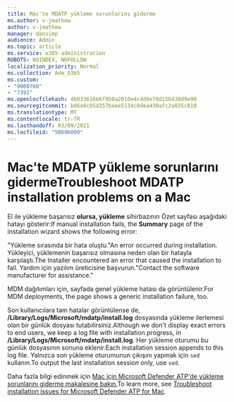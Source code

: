 ```yaml
---
title: Mac'te MDATP yükleme sorunlarını giderme
ms.author: v-jmathew
author: v-jmathew
manager: dansimp
audience: Admin
ms.topic: article
ms.service: o365-administration
ROBOTS: NOINDEX, NOFOLLOW
localization_priority: Normal
ms.collection: Adm_O365
ms.custom:
- "9000760"
- "7391"
ms.openlocfilehash: 4b03361666f950a2010e4c4d8e78d156438d9e90
ms.sourcegitcommit: bd6a9cb5d357baee5134c0dea430afc2a035c810
ms.translationtype: MT
ms.contentlocale: tr-TR
ms.lasthandoff: 03/09/2021
ms.locfileid: "50696099"
---
```

# <a name="troubleshoot-mdatp-installation-problems-on-a-mac"></a><span data-ttu-id="1f6bd-102">Mac'te MDATP yükleme sorunlarını giderme</span><span class="sxs-lookup"><span data-stu-id="1f6bd-102">Troubleshoot MDATP installation problems on a Mac</span></span>

<span data-ttu-id="1f6bd-103">El ile yükleme başarısız **olursa, yükleme** sihirbazının Özet sayfası aşağıdaki hatayı gösterir:</span><span class="sxs-lookup"><span data-stu-id="1f6bd-103">If manual installation fails, the **Summary** page of the installation wizard shows the following error:</span></span>

<span data-ttu-id="1f6bd-104">"Yükleme sırasında bir hata oluştu.</span><span class="sxs-lookup"><span data-stu-id="1f6bd-104">"An error occurred during installation.</span></span> <span data-ttu-id="1f6bd-105">Yükleyici, yüklemenin başarısız olmasına neden olan bir hatayla karşılaştı.</span><span class="sxs-lookup"><span data-stu-id="1f6bd-105">The Installer encountered an error that caused the installation to fail.</span></span> <span data-ttu-id="1f6bd-106">Yardım için yazılım üreticisine başvurun."</span><span class="sxs-lookup"><span data-stu-id="1f6bd-106">Contact the software manufacturer for assistance."</span></span>

<span data-ttu-id="1f6bd-107">MDM dağıtımları için, sayfada genel yükleme hatası da görüntülenir.</span><span class="sxs-lookup"><span data-stu-id="1f6bd-107">For MDM deployments, the page shows a generic installation failure, too.</span></span>

<span data-ttu-id="1f6bd-108">Son kullanıcılara tam hatalar görüntülense de, **/Library/Logs/Microsoft/mdatp/install.log** dosyasında yükleme ilerlemesi olan bir günlük dosyası tutabilirsiniz.</span><span class="sxs-lookup"><span data-stu-id="1f6bd-108">Although we don't display exact errors to end users, we keep a log file with installation progress, in **/Library/Logs/Microsoft/mdatp/install.log**.</span></span> <span data-ttu-id="1f6bd-109">Her yükleme oturumu bu günlük dosyasının sonuna eklenir.</span><span class="sxs-lookup"><span data-stu-id="1f6bd-109">Each installation session appends to this log file.</span></span> <span data-ttu-id="1f6bd-110">Yalnızca son yükleme oturumunun çıkışını yapmak için `sed` kullanın.</span><span class="sxs-lookup"><span data-stu-id="1f6bd-110">To output the last installation session only, use `sed`.</span></span>

<span data-ttu-id="1f6bd-111">Daha fazla bilgi edinmek için [Mac için Microsoft Defender ATP'de yükleme sorunlarını giderme makalesine bakın.](https://go.microsoft.com/fwlink/?linkid=2144615)</span><span class="sxs-lookup"><span data-stu-id="1f6bd-111">To learn more, see [Troubleshoot installation issues for Microsoft Defender ATP for Mac](https://go.microsoft.com/fwlink/?linkid=2144615).</span></span>
